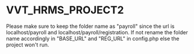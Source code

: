 # VVT_HRMS_PROJECT2

Please make sure to keep the folder name as "payroll" since the url is localhost/payroll and localhost/payroll/registration.
If not rename the folder name accordingly in "BASE_URL" and "REG_URL" in config.php else the project won't run. 
